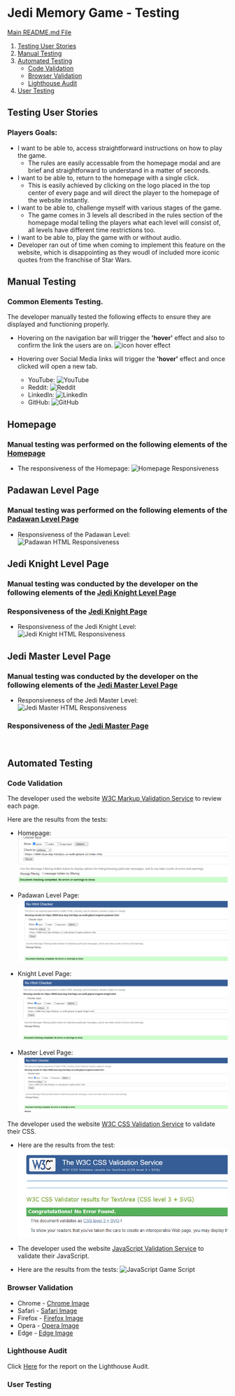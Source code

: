 # Jedi Memory Game - Testing
[Main README.md File](README.md)

1. [Testing User Stories](#Testing-User-Stories)
2. [Manual Testing](#Manual-Testing)
3. [Automated Testing](#Automated-Testing)
   * [Code Validation](#Code-Validation)
   * [Browser Validation](#broswer-validation)
   * [Lighthouse Audit](#Lighthouse-Audit)
4. [User Testing](#User-Testing)

## Testing User Stories

### **Players Goals**:
  * I want to be able to, access straightforward instructions on how to play the game.
    * The rules are easily accessable from the homepage modal and are brief and straightforward to understand in a matter of seconds.
  * I want to be able to, return to the homepage with a single click.
    * This is easily achieved by clicking on the logo placed in the top center of every page and will direct the player to the homepage of the website instantly.
  * I want to be able to, challenge myself with various stages of the game.
    * The game comes in 3 levels all described in the rules section of the homepage modal telling the players what each level will consist of, all levels have different time restrictions too.
  * I want to be able to, play the game with or without audio.
   * Developer ran out of time when coming to implement this feature on the website, which is disappointing as they woudl of included more iconic quotes from the franchise of Star Wars.

## Manual Testing

### Common Elements Testing.
The developer manually tested the following effects to ensure they are displayed and functioning properly.

* Hovering on the navigation bar will trigger the **'hover'** effect and also to confirm the link the users are on.
![icon hover effect]()

* Hovering over Social Media links will trigger the **'hover'** effect and once clicked will open a new tab.

  * YouTube:
  ![YouTube]()
  * Reddit:
  ![Reddit]()
  * LinkedIn:
  ![LinkedIn]()
  * GitHub:
  ![GitHub]()

## Homepage

### Manual testing was performed on the following elements of the [Homepage](index.html)



* The responsiveness of the Homepage:
![Homepage Responsiveness]()

## Padawan Level Page

### Manual testing was performed on the following elements of the [Padawan Level Page](game-padawan.html)

* Responsiveness of the Padawan Level:
![Padawan HTML Responsiveness]()

## Jedi Knight Level Page

### Manual testing was conducted by the developer on the following elements of the [Jedi Knight Level Page](game-knight.html)

### Responsiveness of the [Jedi Knight Page](game-knight.html)

* Responsiveness of the Jedi Knight Level:
![Jedi Knight HTML Responsiveness]()

## Jedi Master Level Page

### Manual testing was conducted by the developer on the following elements of the [Jedi Master Level Page](game-master.html)

* Responsiveness of the Jedi Master Level:
![Jedi Master HTML Responsiveness]()

### Responsiveness of the [Jedi Master Page](game-master.html)

![]()

## Automated Testing

### Code Validation

The developer used the website [W3C Markup Validation Service](https://validator.w3.org/nu/) to review each page.


Here are the results from the tests:

* Homepage: ![Homepage HTML Review](assets/testing-files/automated-testing/Index-Validator-Auto.png)

* Padawan Level Page: ![Padawan Level HTML Review](assets/testing-files/automated-testing/Padawan-Validator-Auto.png)

* Knight Level Page: ![Knight Level HTML Review](assets/testing-files/automated-testing/Knight-Validator-Auto.png)

* Master Level Page: ![Master Level HTML Review](assets/testing-files/automated-testing/Master-Validator-Auto.png)

The developer used the website [W3C CSS Validation Service](https://jigsaw.w3.org/css-validator/) to validate their CSS.

* Here are the results from the test:![Style Sheet CSS Validation Results](assets/testing-files/automated-testing/CSS-Test-MS2.png)

* The developer used the website [JavaScript Validation Service](https://jshint.com/) to validate their JavaScript.
* Here are the results from the tests: ![JavaScript Game Script]()

### Browser Validation

* Chrome - [Chrome Image]()
* Safari - [Safari Image]()
* Firefox - [Firefox Image]()
* Opera - [Opera Image]()
* Edge - [Edge Image]()

### Lighthouse Audit

Click [Here]() for the report on the Lighthouse Audit.

### User Testing
